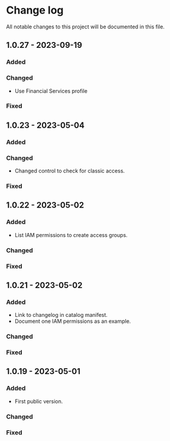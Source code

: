# Change log

All notable changes to this project will be documented in this file.

## 1.0.27 - 2023-09-19

### Added
### Changed
   * Use Financial Services profile
### Fixed

## 1.0.23 - 2023-05-04

### Added
### Changed
   * Changed control to check for classic access.
### Fixed

## 1.0.22 - 2023-05-02

### Added
   * List IAM permissions to create access groups.
### Changed
### Fixed

## 1.0.21 - 2023-05-02

### Added
   * Link to changelog in catalog manifest.
   * Document one IAM permissions as an example.
### Changed
### Fixed

## 1.0.19 - 2023-05-01

### Added
   * First public version.
### Changed
### Fixed

